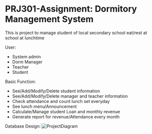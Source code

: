 # PRJ301-Assignment: Dormitory Management System

This is project to manage student of local secondary school eat/rest at school at lunchtime

User:
 - System admin
 - Dorm Manager
 - Teacher
 - Student


Basic Function:
+ See/Add/Modify/Delete student information
+ See/Add/Modify/Delete manager and teacher information
+ Check attendance and count lunch set everyday
+ See lunch menu/Announcement
+ Calculate/Manage student Loan and monthly revenue
+ Generate report for revenue/Attendance every month 


Database Design:
![ProjectDiagram](https://user-images.githubusercontent.com/52240023/154851293-28ba08d6-e4fd-4f95-8b13-9e9830d0c0cc.png)
